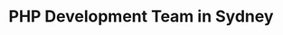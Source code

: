 ---
title: PHP Development Team in Sydney
permalink: /landings/locations/sydney/developer/php
technology: PHP
location: Sydney
---